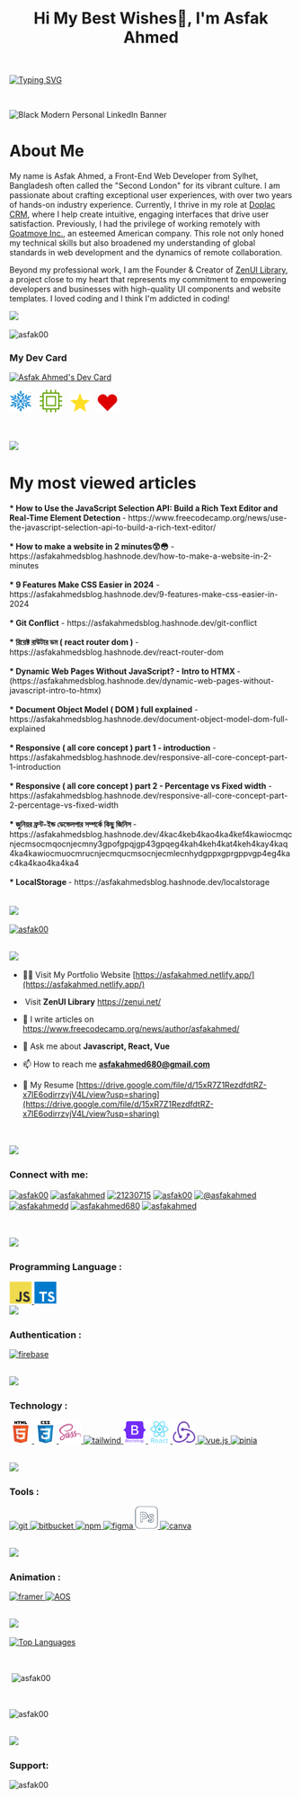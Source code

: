 <h1 align="center">Hi My Best Wishes👋, I'm Asfak Ahmed</h1>
<br/>

[![Typing SVG](https://readme-typing-svg.demolab.com?font=Roboto&weight=900&size=30&duration=3000&pause=1000&color=0981F7&background=FFFFFF00&center=true&vCenter=true&width=1245&lines=Front-End+Web+Developer;React+Developer;VueJS+Developer;Expert+Responsive+Designer;Progmming+Enthusiast)](https://git.io/typing-svg)

<br/>

![Black Modern Personal LinkedIn Banner](https://github.com/Asfak00/asfak00/assets/108581106/a52fdd07-a694-4ac4-94e4-67700d320d13)


<h1> About Me </h1>

My name is Asfak Ahmed, a Front-End Web Developer from Sylhet, Bangladesh often called the "Second London" for its vibrant culture. I am passionate about crafting exceptional user experiences, with over two years of hands-on industry experience. Currently, I thrive in my role at [Doplac CRM](https://doplac.com), where I help create intuitive, engaging interfaces that drive user satisfaction. Previously, I had the privilege of working remotely with [Goatmove Inc.](https://goatmoves.com), an esteemed American company. This role not only honed my technical skills but also broadened my understanding of global standards in web development and the dynamics of remote collaboration.

Beyond my professional work, I am the Founder & Creator of [ZenUI Library](https://zenui.net), a project close to my heart that represents my commitment to empowering developers and businesses with high-quality UI components and website templates. I loved coding and I think I'm addicted in coding! 
</b>

<img src="https://user-images.githubusercontent.com/73097560/115834477-dbab4500-a447-11eb-908a-139a6edaec5c.gif">

<p align="left"> <img src="https://komarev.com/ghpvc/?username=asfak00&label=Profile%20views&color=0e75b6&style=flat" alt="asfak00" /> </p>

### My Dev Card
<a href="https://app.daily.dev/devasfak"><img src="https://api.daily.dev/devcards/v2/gyEdumiVces9tAe7kV1qj.png?r=bze" width="356" alt="Asfak Ahmed's Dev Card"/></a>

<a href='https://archiveprogram.github.com/'><img src='https://raw.githubusercontent.com/acervenky/animated-github-badges/master/assets/acbadge.gif' width='40' height='40'></a> <a href='https://docs.github.com/en/developers'><img src='https://raw.githubusercontent.com/acervenky/animated-github-badges/master/assets/devbadge.gif' width='40' height='40'></a> <a href='https://stars.github.com/'><img src='https://raw.githubusercontent.com/acervenky/animated-github-badges/master/assets/starbadge.gif' width='35' height='35'></a> <a href='https://docs.github.com/en/github/supporting-the-open-source-community-with-github-sponsors'><img src='https://raw.githubusercontent.com/acervenky/animated-github-badges/master/assets/sponsorbadge.gif' width='35' height='35'></a> 


<br/>
<br/>

<img src="https://user-images.githubusercontent.com/73097560/115834477-dbab4500-a447-11eb-908a-139a6edaec5c.gif">

<h1> My most viewed articles </h1>
<a><b>* How to Use the JavaScript Selection API: Build a Rich Text Editor and Real-Time Element Detection </b></a> - https://www.freecodecamp.org/news/use-the-javascript-selection-api-to-build-a-rich-text-editor/ <br/><br/>
<a><b>* How to make a website in 2 minutes😲😳</b></a> - https://asfakahmedsblog.hashnode.dev/how-to-make-a-website-in-2-minutes <br/><br/>
<a><b>* 9 Features Make CSS Easier in 2024</b></a> - https://asfakahmedsblog.hashnode.dev/9-features-make-css-easier-in-2024 <br/><br/>
<a><b>* Git Conflict</b></a> - https://asfakahmedsblog.hashnode.dev/git-conflict <br/><br/>
<a><b> * রিয়েক্ট রাউটার ডম ( react router dom ) </b></a> - https://asfakahmedsblog.hashnode.dev/react-router-dom <br/><br/>
<a><b> * Dynamic Web Pages Without JavaScript? - Intro to HTMX </b></a> - (https://asfakahmedsblog.hashnode.dev/dynamic-web-pages-without-javascript-intro-to-htmx) <br/><br/>
<a><b>* Document Object Model ( DOM ) full explained</b></a> - https://asfakahmedsblog.hashnode.dev/document-object-model-dom-full-explained <br/><br/>
<a><b>* Responsive ( all core concept ) part 1 - introduction</b></a> - https://asfakahmedsblog.hashnode.dev/responsive-all-core-concept-part-1-introduction <br/><br/>
<a><b>* Responsive ( all core concept ) part 2 - Percentage vs Fixed width</b></a> - https://asfakahmedsblog.hashnode.dev/responsive-all-core-concept-part-2-percentage-vs-fixed-width
<br/><br/>
<a><b>* জুনিয়র ফ্রন্ট-ইন্ড ডেভেলপার সম্পর্কে কিছু জিনিস </b></a> - https://asfakahmedsblog.hashnode.dev/4kac4keb4kao4ka4kef4kawiocmqcnjecmsocmqocnjecmny3gpofgpqjgp43gpqeg4kah4keh4kat4keh4kay4kaq4ka4kawiocmuocmrucnjecmqucmsocnjecmlecnhydgppxgprgppvgp4eg4kac4ka4kao4ka4ka4
<br/><br/>
<a><b>* LocalStorage </b></a> - https://asfakahmedsblog.hashnode.dev/localstorage
<br/>
<br/>
<br/>

<img src="https://user-images.githubusercontent.com/73097560/115834477-dbab4500-a447-11eb-908a-139a6edaec5c.gif">
<br/>

<p align="left"> <a href="https://github.com/ryo-ma/github-profile-trophy"><img src="https://github-profile-trophy.vercel.app/?username=asfak00" alt="asfak00" /></a> </p>
<br/>
<img src="https://user-images.githubusercontent.com/73097560/115834477-dbab4500-a447-11eb-908a-139a6edaec5c.gif">


- 👨‍💻 Visit My Portfolio Website [https://asfakahmed.netlify.app/](https://asfakahmed.netlify.app/)
  
-  &nbsp;Visit **ZenUI Library** https://zenui.net/

- 📝 I write articles on https://www.freecodecamp.org/news/author/asfakahmed/

- 💬 Ask me about **Javascript, React, Vue**

- 📫 How to reach me **asfakahmed680@gmail.com**

- 📄 My Resume [https://drive.google.com/file/d/15xR7Z1RezdfdtRZ-x7IE6odirrzvjV4L/view?usp=sharing](https://drive.google.com/file/d/15xR7Z1RezdfdtRZ-x7IE6odirrzvjV4L/view?usp=sharing)

<br/>
<br/>

<img src="https://user-images.githubusercontent.com/73097560/115834477-dbab4500-a447-11eb-908a-139a6edaec5c.gif">

<h3 align="left">Connect with me:</h3>
<p align="left">
<a href="https://twitter.com/asfak00" target="blank"><img align="center" src="https://raw.githubusercontent.com/rahuldkjain/github-profile-readme-generator/master/src/images/icons/Social/twitter.svg" alt="asfak00" height="30" width="40" /></a>
<a href="https://linkedin.com/in/asfakahmed" target="blank"><img align="center" src="https://raw.githubusercontent.com/rahuldkjain/github-profile-readme-generator/master/src/images/icons/Social/linked-in-alt.svg" alt="asfakahmed" height="30" width="40" /></a>
<a href="https://stackoverflow.com/users/21230715" target="blank"><img align="center" src="https://raw.githubusercontent.com/rahuldkjain/github-profile-readme-generator/master/src/images/icons/Social/stack-overflow.svg" alt="21230715" height="30" width="40" /></a>
<a href="https://fb.com/asfak00" target="blank"><img align="center" src="https://raw.githubusercontent.com/rahuldkjain/github-profile-readme-generator/master/src/images/icons/Social/facebook.svg" alt="asfak00" height="30" width="40" /></a>
<a href="https://hashnode.com/@asfakahmed" target="blank"><img align="center" src="https://github.com/user-attachments/assets/b3e7cd02-2b45-49b4-8ccf-93fa6cec8247" alt="@asfakahmed" height="30" width="40" /></a>
<a href="https://www.youtube.com/c/programmingwithrahi" target="blank"><img align="center" src="https://raw.githubusercontent.com/rahuldkjain/github-profile-readme-generator/master/src/images/icons/Social/youtube.svg" alt="asfakahmedd" height="30" width="40" /></a>
<a href="https://www.hackerrank.com/asfakahmed680" target="blank"><img align="center" src="https://raw.githubusercontent.com/rahuldkjain/github-profile-readme-generator/master/src/images/icons/Social/hackerrank.svg" alt="asfakahmed680" height="30" width="40" /></a>
<a href="https://www.leetcode.com/asfak00" target="blank"><img align="center" src="https://raw.githubusercontent.com/rahuldkjain/github-profile-readme-generator/master/src/images/icons/Social/leet-code.svg" alt="asfakahmed" height="30" width="40" /></a>
</p>

<br/>


</br>

<img src="https://user-images.githubusercontent.com/73097560/115834477-dbab4500-a447-11eb-908a-139a6edaec5c.gif">


<h3 align="left">Programming Language :</h3>
<a href="https://developer.mozilla.org/en-US/docs/Web/JavaScript" target="_blank" rel="noreferrer"> <img src="https://raw.githubusercontent.com/devicons/devicon/master/icons/javascript/javascript-original.svg" alt="javascript" width="40" height="40"/> </a>
<a href="https://www.typescriptlang.org/" target="_blank" rel="noreferrer"> <img src="https://raw.githubusercontent.com/devicons/devicon/master/icons/typescript/typescript-original.svg" alt="typescript" width="40" height="40"/> </a>

</br>

<img src="https://user-images.githubusercontent.com/73097560/115834477-dbab4500-a447-11eb-908a-139a6edaec5c.gif">


<h3 align="left">Authentication :</h3>

 <a href="https://firebase.google.com/" target="_blank" rel="noreferrer"> <img src="https://www.vectorlogo.zone/logos/firebase/firebase-icon.svg" alt="firebase" width="40" height="40"/> </a>

 
</br>

<img src="https://user-images.githubusercontent.com/73097560/115834477-dbab4500-a447-11eb-908a-139a6edaec5c.gif">


<h3 align="left">Technology :</h3>
<p align="left">
  <a href="https://www.w3.org/html/" target="_blank" rel="noreferrer"> <img src="https://raw.githubusercontent.com/devicons/devicon/master/icons/html5/html5-original-wordmark.svg" alt="html5" width="40" height="40"/> </a>     <a href="https://www.w3schools.com/css/" target="_blank" rel="noreferrer"> <img src="https://raw.githubusercontent.com/devicons/devicon/master/icons/css3/css3-original-wordmark.svg" alt="css3" width="40" height="40"/> </a>     <a href="https://sass-lang.com" target="_blank" rel="noreferrer"> <img src="https://raw.githubusercontent.com/devicons/devicon/master/icons/sass/sass-original.svg" alt="sass" width="40" height="40"/> </a>     <a href="https://tailwindcss.com/" target="_blank" rel="noreferrer"> <img src="https://www.vectorlogo.zone/logos/tailwindcss/tailwindcss-icon.svg" alt="tailwind" width="40" height="40"/> </a>     <a href="https://getbootstrap.com" target="_blank" rel="noreferrer"> <img src="https://raw.githubusercontent.com/devicons/devicon/master/icons/bootstrap/bootstrap-plain-wordmark.svg" alt="bootstrap" width="40" height="40"/> </a>     <a href="https://reactjs.org/" target="_blank" rel="noreferrer"> <img src="https://raw.githubusercontent.com/devicons/devicon/master/icons/react/react-original-wordmark.svg" alt="react" width="40" height="40"/> </a>     <a href="https://redux.js.org" target="_blank" rel="noreferrer"> <img src="https://raw.githubusercontent.com/devicons/devicon/master/icons/redux/redux-original.svg" alt="redux" width="40" height="40"/> </a>
 <a href="https://vuejs.org/" target="_blank" rel="noreferrer"> <img src="https://upload.wikimedia.org/wikipedia/commons/thumb/9/95/Vue.js_Logo_2.svg/800px-Vue.js_Logo_2.svg.png" alt="vue.js" width="40" height="40"/> </a> 
 <a href="https://pinia.vuejs.org" target="_blank" rel="noreferrer"> <img src="https://avatars.githubusercontent.com/u/82210087?s=200&v=4" alt="pinia" width="40" height="40"/> </a>
</p>

</br>

<img src="https://user-images.githubusercontent.com/73097560/115834477-dbab4500-a447-11eb-908a-139a6edaec5c.gif">

</br>

<h3 align="left">Tools :</h3>
<p align="left">
  <a href="https://git-scm.com/" target="_blank" rel="noreferrer"> <img src="https://www.vectorlogo.zone/logos/git-scm/git-scm-icon.svg" alt="git" width="40" height="40"/> </a>      <a href="https://bitbucket.org/product" target="_blank" rel="noreferrer"> <img src="https://slack-files2.s3-us-west-2.amazonaws.com/avatars/2018-03-21/334235045829_1d1db85d6877560365df_512.png" alt="bitbucket" width="40" height="40"/> </a>    <a href="https://www.npmjs.com/" target="_blank" rel="noreferrer"> <img src="https://miro.medium.com/v2/resize:fit:640/format:webp/1*o474X_2eTiF2Dnn39h6Rjg.jpeg" alt="npm" width="50" height="30"/> </a>    <a href="https://www.figma.com/" target="_blank" rel="noreferrer"> <img src="https://www.vectorlogo.zone/logos/figma/figma-icon.svg" alt="figma" width="40" height="40"/> </a>     <a href="https://www.photoshop.com/en" target="_blank" rel="noreferrer"> <img src="https://raw.githubusercontent.com/devicons/devicon/master/icons/photoshop/photoshop-line.svg" alt="photoshop" width="40" height="40"/> </a> <a href="https://www.canva.com/" target="_blank" rel="noreferrer"> <img src="https://play-lh.googleusercontent.com/3aWGqSf3T_p3F6wc8FFvcZcnjWlxpZdNaqFVEvPwQ1gTOPkVoZwq6cYvfK9eCkwCXbRY" alt="canva" width="40" height="40" /> </a> 
</p>

</br>

<img src="https://user-images.githubusercontent.com/73097560/115834477-dbab4500-a447-11eb-908a-139a6edaec5c.gif">

<h3 align="left">Animation :</h3>

<p align="left">  <a href="https://www.framer.com/" target="_blank" rel="noreferrer"> <img src="https://www.vectorlogo.zone/logos/framer/framer-icon.svg" alt="framer" width="40" height="40"/> </a>  <a href="https://michalsnik.github.io/aos/" target="_blank" rel="noreferrer"> <img src="https://www.bram.us/wordpress/wp-content/uploads/2016/08/68747470733a2f2f7333322e706f7374696d672e6f72672f6b7476743539686f6c2f616f735f6865616465722e706e67.png" alt="AOS" width="50" height="30"/> </a> </p>

<br/>

<img src="https://user-images.githubusercontent.com/73097560/115834477-dbab4500-a447-11eb-908a-139a6edaec5c.gif">

<p align="left">
  <a href="https://github.com/asfak00" align="left"><img src="https://github-readme-stats.vercel.app/api/top-langs/?username=asfak00&langs_count=10&title_color=a855f7&text_color=000&icon_color=000&bg_color=fffff&hide_border=false&locale=en&custom_title=Top%20%Languages" alt="Top Languages" /></a>
</p>

<br/>

  <p>&nbsp;<img align="center" src="https://github-readme-stats.vercel.app/api?username=asfak00&show_icons=true&locale=en" alt="asfak00" /></p>
  
<br/>

<p><img align="center" src="https://github-readme-streak-stats.herokuapp.com/?user=asfak00&" alt="asfak00" /></p>

</br>

<img src="https://user-images.githubusercontent.com/73097560/115834477-dbab4500-a447-11eb-908a-139a6edaec5c.gif">

<h3 align="left">Support:</h3>
<p><a href="https://buymeacoffee.com/asfak00"> <img align="left" src="https://cdn.buymeacoffee.com/buttons/v2/default-yellow.png" height="50" width="210" alt="asfak00" /></a></p>

</br>
